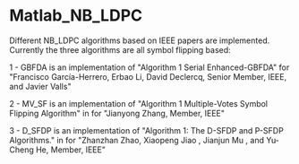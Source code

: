 # Matlab_NB_LDPC
Different NB_LDPC algorithms based on IEEE papers are implemented. Currently the three algorithms are all symbol flipping based:

1 - GBFDA is an implementation of "Algorithm 1 Serial Enhanced-GBFDA" <in Multiple-Vote Symbol-Flipping Decoder for Nonbinary LDPC Codes> for "Francisco García-Herrero, Erbao Li, David Declercq, Senior Member, IEEE, and Javier Valls"

2 - MV_SF is an implementation of "Algorithm 1 Multiple-Votes Symbol Flipping Algorithm" in <Simplified Symbol Flipping Algorithms for Nonbinary Low-Density Parity-Check Codes> for "Jianyong Zhang, Member, IEEE"

3 - D_SFDP is an implementation of "Algorithm 1: The D-SFDP and P-SFDP Algorithms." in <Randomly Penalized Symbol Flipping Decoding of Non-Binary LDPC Code> for "Zhanzhan Zhao, Xiaopeng Jiao , Jianjun Mu , and Yu-Cheng He, Member, IEEE"
